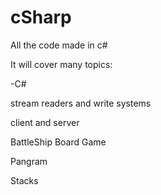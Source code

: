 # cSharp
All the code made in c#

It will cover many topics:

-C#

stream readers and write systems

client and server

BattleShip Board Game

Pangram

Stacks
